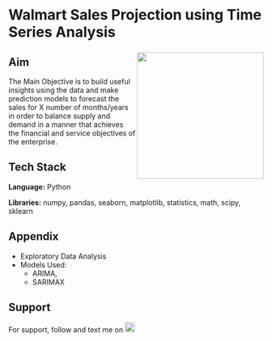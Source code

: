 # Walmart Sales Projection using Time Series Analysis

###

<img align="right" height="250" src="https://export-download.canva.com/1Uez0/DAFjM11Uez0/183/0-1192721439210453850.gif?X-Amz-Algorithm=AWS4-HMAC-SHA256&X-Amz-Credential=AKIAJHKNGJLC2J7OGJ6Q%2F20230614%2Fus-east-1%2Fs3%2Faws4_request&X-Amz-Date=20230614T200624Z&X-Amz-Expires=6276&X-Amz-Signature=3bc887783fae5760de3a12e7c3bb0ec8e5985ad876e2c57bbfae57752e40a646&X-Amz-SignedHeaders=host&response-content-disposition=attachment%3B%20filename%2A%3DUTF-8%27%27Black%2520Doodle%2520Group%2520Project%2520Presentation.gif&response-expires=Wed%2C%2014%20Jun%202023%2021%3A51%3A00%20GMT"/>

###

## Aim

The Main Objective is to build useful insights using the data and make prediction models to forecast the sales for X number of months/years in order to balance supply and demand in a manner that achieves the financial and
service objectives of the enterprise.

## Tech Stack

**Language:** Python

**Libraries:** numpy, pandas, seaborn, matplotlib, statistics, math, scipy, sklearn

## Appendix

* Exploratory Data Analysis
* Models Used: 
    * ARIMA,
    * SARIMAX

## Support

For support, follow and text me on </a>
    <a href="https://www.linkedin.com/in/tajamulk2/" target="_blank">
    <img src="https://img.shields.io/static/v1?message=LinkedIn&logo=linkedin&label=&color=0077B5&logoColor=white&labelColor=&style=plastic" height="20" alt="linkedin logo"  />
  </a>


